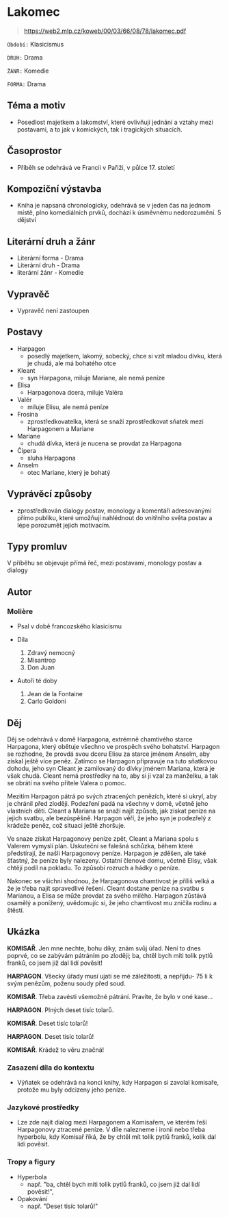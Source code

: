 # Lakomec

> https://web2.mlp.cz/koweb/00/03/66/08/78/lakomec.pdf


``Období:`` Klasicismus

``DRUH:`` Drama

``ŽÁNR:`` Komedie

``FORMA:`` Drama

## Téma a motiv

- Posedlost majetkem a lakomství, které ovlivňují jednání a vztahy mezi postavami, a to jak v komických, tak i tragických situacích.

## Časoprostor

- Příběh se odehrává ve Francii v Pařiži, v půlce 17. století

## Kompoziční výstavba

- Kniha je napsaná chronologicky, odehrává se v jeden čas na jednom místě, plno komediálních prvků, dochází k úsměvnému nedorozumění. 5 dějství

## Literární druh a žánr

- Literární forma - Drama
- Literární druh - Drama
- literární žánr - Komedie

## Vypravěč
- Vypravěč není zastoupen
## Postavy

- Harpagon 
    - posedlý majetkem, lakomý, sobecký, chce si vzít mladou dívku, která je chudá, ale má bohatého otce
- Kleant 
    - syn Harpagona, miluje Mariane, ale nemá peníze
- Elisa
    - Harpagonova dcera, miluje Valéra
- Valér
    - miluje Elisu, ale nemá peníze
- Frosina
    - zprostředkovatelka, která se snaží zprostředkovat sňatek mezi Harpagonem a Mariane
- Mariane
    - chudá dívka, která je nucena se provdat za Harpagona
- Čipera
    - sluha Harpagona
- Anselm
    - otec Mariane, který je bohatý

## Vyprávěcí způsoby
- zprostředkován dialogy postav, monology a komentáři adresovanými přímo publiku, které umožňují nahlédnout do vnitřního světa postav a lépe porozumět jejich motivacím.

## Typy promluv
V příběhu se objevuje přímá řeč, mezi postavami, monology postav a dialogy

## Autor

### Molière

- Psal v době francozského klasicismu
- Díla
    1. Zdravý nemocný
    2. Misantrop
    3. Don Juan

- Autoři té doby
    1. Jean de la Fontaine
    2. Carlo Goldoni

## Děj
Děj se odehrává v domě Harpagona, extrémně chamtivého starce Harpagona, který obětuje všechno ve prospěch svého bohatství. Harpagon se rozhodne, že provdá svou dceru Elisu za starce jménem Anselm, aby získal ještě více peněz. Zatímco se Harpagon připravuje na tuto sňatkovou dohodu, jeho syn Cleant je zamilovaný do dívky jménem Mariana, která je však chudá. Cleant nemá prostředky na to, aby si ji vzal za manželku, a tak se obrátí na svého přítele Valera o pomoc.

Mezitím Harpagon pátrá po svých ztracených penězích, které si ukryl, aby je chránil před zloději. Podezření padá na všechny v domě, včetně jeho vlastních dětí. Cleant a Mariana se snaží najít způsob, jak získat peníze na jejich svatbu, ale bezúspěšně. Harpagon věří, že jeho syn je podezřelý z krádeže peněz, což situaci ještě zhoršuje.

Ve snaze získat Harpagonovy peníze zpět, Cleant a Mariana spolu s Valerem vymyslí plán. Uskuteční se falešná schůzka, během které předstírají, že našli Harpagonovy peníze. Harpagon je zděšen, ale také šťastný, že peníze byly nalezeny. Ostatní členové domu, včetně Elisy, však chtějí podíl na pokladu. To způsobí rozruch a hádky o peníze.

Nakonec se všichni shodnou, že Harpagonova chamtivost je příliš velká a že je třeba najít spravedlivé řešení. Cleant dostane peníze na svatbu s Marianou, a Elisa se může provdat za svého milého. Harpagon zůstává osamělý a ponížený, uvědomujíc si, že jeho chamtivost mu zničila rodinu a štěstí. 

## Ukázka
**KOMISAŘ**. Jen mne nechte, bohu díky, znám svůj úřad. Není to
dnes poprvé, co se zabývám pátráním po zloději; ba, chtěl
bych míti tolik pytlů franků, co jsem již dal lidí pověsit!

**HARPAGON**. Všecky úřady musí ujati se mé záležitosti, a nepřijdu-
75
li k svým penězům, poženu soudy před soud.

**KOMISAŘ**. Třeba zavésti všemožné pátrání. Pravíte, že bylo v oné
kase…

**HARPAGON**. Plných deset tisíc tolarů.

**KOMISAŘ**. Deset tisíc tolarů!

**HARPAGON**. Deset tisíc tolarů!

**KOMISAŘ**. Krádež to věru značná!

### Zasazení díla do kontextu
- Výňatek se odehrává na konci knihy, kdy Harpagon si zavolal komisaře, protože mu byly odcizeny jeho peníze.

### Jazykové prostředky

- Lze zde najít dialog mezi Harpagonem a Komisařem, ve kterém řeší Harpagonovy ztracené peníze. V díle nalezneme i ironii nebo třeba hyperbolu, kdy Komisař říká, že by chtěl mít tolik pytlů franků, kolik dal lidí pověsit. 

### Tropy a figury
- Hyperbola
    - např. "ba, chtěl
    bych míti tolik pytlů franků, co jsem již dal lidí pověsit!",
- Opakování 
    - např. "Deset tisíc tolarů!"